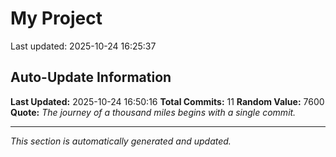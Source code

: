 # My Project


Last updated: 2025-10-24 16:25:37


















































































































































































































































































































































































































## Auto-Update Information

**Last Updated:** 2025-10-24 16:50:16
**Total Commits:** 11
**Random Value:** 7600
**Quote:** _The journey of a thousand miles begins with a single commit._

---
_This section is automatically generated and updated._
